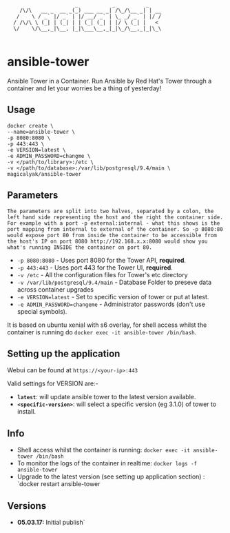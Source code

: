```
                      _           _          _    
    /\/\   __ _  __ _(_) ___ __ _| /\_/\__ _| | __
   /    \ / _` |/ _` | |/ __/ _` | \_ _/ _` | |/ /
  / /\/\ \ (_| | (_| | | (_| (_| | |/ \ (_| |   < 
  \/    \/\__,_|\__, |_|\___\__,_|_|\_/\__,_|_|\_\
         
```

# ansible-tower
Ansible Tower in a Container. Run Ansible by Red Hat's Tower through a container and let your worries be a thing of yesterday!

## Usage
```
docker create \
--name=ansible-tower \
-p 8080:8080 \
-p 443:443 \
-e VERSION=latest \
-e ADMIN_PASSWORD=changme \
-v </path/to/library>:/etc \
-v </path/to/database>:/var/lib/postgresql/9.4/main \
magicalyak/ansible-tower
```
## Parameters

`The parameters are split into two halves, separated by a colon, the left hand side representing the host and the right the container side. 
For example with a port -p external:internal - what this shows is the port mapping from internal to external of the container.
So -p 8080:80 would expose port 80 from inside the container to be accessible from the host's IP on port 8080
http://192.168.x.x:8080 would show you what's running INSIDE the container on port 80.`

* `-p 8080:8080` - Uses port 8080 for the Tower API, **required**.
* `-p 443:443` - Uses port 443 for the Tower UI, **required**.
* `-v /etc` - All the configuration files for Tower's etc directory
* `-v /var/lib/postgresql/9.4/main` - Database Folder to preseve data across container upgrades
* `-e VERSION=latest` - Set to specific version of tower or put at latest.
* `-e ADMIN_PASSWORD=changeme` - Administrator passwords (don't use special symbols). 

It is based on ubuntu xenial with s6 overlay, for shell access whilst the container is running do `docker exec -it ansible-tower /bin/bash`.

## Setting up the application
Webui can be found at `https://<your-ip>:443`

Valid settings for VERSION are:-
+ **`latest`**: will update ansible tower to the latest version available.
+ **`<specific-version>`**: will select a specific version (eg 3.1.0) of tower to install.

## Info

* Shell access whilst the container is running: `docker exec -it ansible-tower /bin/bash`
* To monitor the logs of the container in realtime: `docker logs -f ansible-tower`
* Upgrade to the latest version (see setting up application section) : `docker restart ansible-tower

## Versions
+ **05.03.17:** Initial publish`
